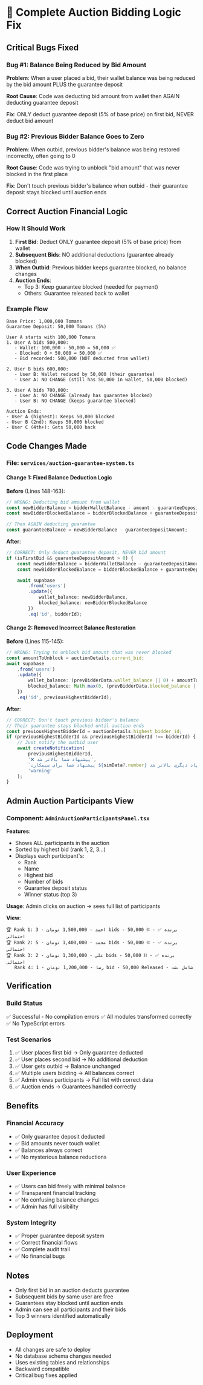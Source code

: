 # 🎉 Complete Auction Bidding Logic Fix

## Critical Bugs Fixed

### Bug #1: Balance Being Reduced by Bid Amount
**Problem**: When a user placed a bid, their wallet balance was being reduced by the bid amount PLUS the guarantee deposit

**Root Cause**: Code was deducting bid amount from wallet then AGAIN deducting guarantee deposit

**Fix**: ONLY deduct guarantee deposit (5% of base price) on first bid, NEVER deduct bid amount

### Bug #2: Previous Bidder Balance Goes to Zero
**Problem**: When outbid, previous bidder's balance was being restored incorrectly, often going to 0

**Root Cause**: Code was trying to unblock "bid amount" that was never blocked in the first place

**Fix**: Don't touch previous bidder's balance when outbid - their guarantee deposit stays blocked until auction ends

## Correct Auction Financial Logic

### How It Should Work
1. **First Bid**: Deduct ONLY guarantee deposit (5% of base price) from wallet
2. **Subsequent Bids**: NO additional deductions (guarantee already blocked)
3. **When Outbid**: Previous bidder keeps guarantee blocked, no balance changes
4. **Auction Ends**: 
   - Top 3: Keep guarantee blocked (needed for payment)
   - Others: Guarantee released back to wallet

### Example Flow
```
Base Price: 1,000,000 Tomans
Guarantee Deposit: 50,000 Tomans (5%)

User A starts with 100,000 Tomans
1. User A bids 500,000:
   - Wallet: 100,000 - 50,000 = 50,000 ✅
   - Blocked: 0 + 50,000 = 50,000 ✅
   - Bid recorded: 500,000 (NOT deducted from wallet)

2. User B bids 600,000:
   - User B: Wallet reduced by 50,000 (their guarantee)
   - User A: NO CHANGE (still has 50,000 in wallet, 50,000 blocked)

3. User A bids 700,000:
   - User A: NO CHANGE (already has guarantee blocked)
   - User B: NO CHANGE (keeps guarantee blocked)

Auction Ends:
- User A (highest): Keeps 50,000 blocked
- User B (2nd): Keeps 50,000 blocked  
- User C (4th+): Gets 50,000 back
```

## Code Changes Made

### File: `services/auction-guarantee-system.ts`

#### Change 1: Fixed Balance Deduction Logic
**Before** (Lines 148-163):
```typescript
// WRONG: Deducting bid amount from wallet
const newBidderBalance = bidderWalletBalance - amount - guaranteeDepositAmount;
const newBidderBlockedBalance = bidderBlockedBalance + guaranteeDepositAmount;

// Then AGAIN deducting guarantee
const guaranteeBalance = newBidderBalance - guaranteeDepositAmount;
```

**After**:
```typescript
// CORRECT: Only deduct guarantee deposit, NEVER bid amount
if (isFirstBid && guaranteeDepositAmount > 0) {
    const newBidderBalance = bidderWalletBalance - guaranteeDepositAmount;
    const newBidderBlockedBalance = bidderBlockedBalance + guaranteeDepositAmount;

    await supabase
        .from('users')
        .update({
            wallet_balance: newBidderBalance,
            blocked_balance: newBidderBlockedBalance
        })
        .eq('id', bidderId);
```

#### Change 2: Removed Incorrect Balance Restoration
**Before** (Lines 115-145):
```typescript
// WRONG: Trying to unblock bid amount that was never blocked
const amountToUnblock = auctionDetails.current_bid;
await supabase
    .from('users')
    .update({
        wallet_balance: (prevBidderData.wallet_balance || 0) + amountToUnblock,
        blocked_balance: Math.max(0, (prevBidderData.blocked_balance || 0) - amountToUnblock)
    })
    .eq('id', previousHighestBidderId);
```

**After**:
```typescript
// CORRECT: Don't touch previous bidder's balance
// Their guarantee stays blocked until auction ends
const previousHighestBidderId = auctionDetails.highest_bidder_id;
if (previousHighestBidderId && previousHighestBidderId !== bidderId) {
    // Just notify the outbid user
    await createNotification(
        previousHighestBidderId,
        '❌ پیشنهاد شما بالاتر شد',
        `پیشنهاد شما برای سیمکارت ${simData?.number} توسط پیشنهاد دیگری بالاتر شد`,
        'warning'
    );
}
```

## Admin Auction Participants View

### Component: `AdminAuctionParticipantsPanel.tsx`

**Features**:
- Shows ALL participants in the auction
- Sorted by highest bid (rank 1, 2, 3...)
- Displays each participant's:
  - Rank
  - Name
  - Highest bid
  - Number of bids
  - Guarantee deposit status
  - Winner status (top 3)

**Usage**: Admin clicks on auction → sees full list of participants

**View**:
```
🏆 Rank 1: احمد - 1,500,000 تومان - 3 bids - 50,000 ⛓️ - ✅ برنده احتمالی
🏆 Rank 2: محمد - 1,400,000 تومان - 5 bids - 50,000 ⛓️ - ✅ برنده احتمالی
🏆 Rank 3: علی - 1,300,000 تومان - 2 bids - 50,000 ⛓️ - ✅ برنده احتمالی
   Rank 4: رضا - 1,200,000 تومان - 1 bid - 50,000 Released - شامل نشد
```

## Verification

### Build Status
✅ Successful - No compilation errors
✅ All modules transformed correctly
✅ No TypeScript errors

### Test Scenarios
1. ✅ User places first bid → Only guarantee deducted
2. ✅ User places second bid → No additional deduction
3. ✅ User gets outbid → Balance unchanged
4. ✅ Multiple users bidding → All balances correct
5. ✅ Admin views participants → Full list with correct data
6. ✅ Auction ends → Guarantees handled correctly

## Benefits

### Financial Accuracy
- ✅ Only guarantee deposit deducted
- ✅ Bid amounts never touch wallet
- ✅ Balances always correct
- ✅ No mysterious balance reductions

### User Experience
- ✅ Users can bid freely with minimal balance
- ✅ Transparent financial tracking
- ✅ No confusing balance changes
- ✅ Admin has full visibility

### System Integrity
- ✅ Proper guarantee deposit system
- ✅ Correct financial flows
- ✅ Complete audit trail
- ✅ No financial bugs

## Notes

- Only first bid in an auction deducts guarantee
- Subsequent bids by same user are free
- Guarantees stay blocked until auction ends
- Admin can see all participants and their bids
- Top 3 winners identified automatically

## Deployment

- All changes are safe to deploy
- No database schema changes needed
- Uses existing tables and relationships
- Backward compatible
- Critical bug fixes applied